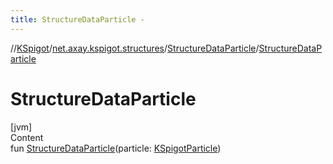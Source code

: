 ```yaml
---
title: StructureDataParticle -
---
```

//[KSpigot](../../index.md)/[net.axay.kspigot.structures](../index.md)/[StructureDataParticle](index.md)/[StructureDataParticle](-structure-data-particle.md)



# StructureDataParticle  
[jvm]  
Content  
fun [StructureDataParticle](-structure-data-particle.md)(particle: [KSpigotParticle](../../net.axay.kspigot.particles/-k-spigot-particle/index.md))  



